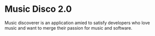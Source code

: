 # Music Disco 2.0
Music discoverer is an application amied to satisfy developers who love music and want to merge their passion for music and software. 

